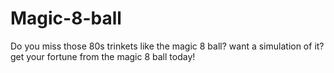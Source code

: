 # Magic-8-ball
Do you miss those 80s trinkets like the magic 8 ball? want a simulation of it? get your fortune from the magic 8 ball today!
